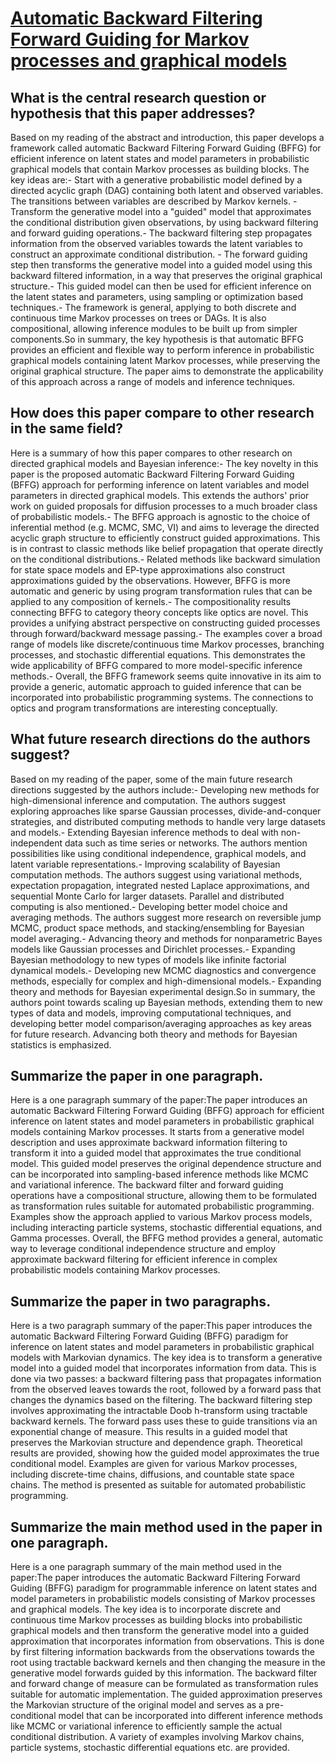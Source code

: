 # [Automatic Backward Filtering Forward Guiding for Markov processes and   graphical models](https://arxiv.org/abs/2010.03509)

## What is the central research question or hypothesis that this paper addresses?

Based on my reading of the abstract and introduction, this paper develops a framework called automatic Backward Filtering Forward Guiding (BFFG) for efficient inference on latent states and model parameters in probabilistic graphical models that contain Markov processes as building blocks. The key ideas are:- Start with a generative probabilistic model defined by a directed acyclic graph (DAG) containing both latent and observed variables. The transitions between variables are described by Markov kernels. - Transform the generative model into a "guided" model that approximates the conditional distribution given observations, by using backward filtering and forward guiding operations.- The backward filtering step propagates information from the observed variables towards the latent variables to construct an approximate conditional distribution. - The forward guiding step then transforms the generative model into a guided model using this backward filtered information, in a way that preserves the original graphical structure.- This guided model can then be used for efficient inference on the latent states and parameters, using sampling or optimization based techniques.- The framework is general, applying to both discrete and continuous time Markov processes on trees or DAGs. It is also compositional, allowing inference modules to be built up from simpler components.So in summary, the key hypothesis is that automatic BFFG provides an efficient and flexible way to perform inference in probabilistic graphical models containing latent Markov processes, while preserving the original graphical structure. The paper aims to demonstrate the applicability of this approach across a range of models and inference techniques.


## How does this paper compare to other research in the same field?

Here is a summary of how this paper compares to other research on directed graphical models and Bayesian inference:- The key novelty in this paper is the proposed automatic Backward Filtering Forward Guiding (BFFG) approach for performing inference on latent variables and model parameters in directed graphical models. This extends the authors' prior work on guided proposals for diffusion processes to a much broader class of probabilistic models.- The BFFG approach is agnostic to the choice of inferential method (e.g. MCMC, SMC, VI) and aims to leverage the directed acyclic graph structure to efficiently construct guided approximations. This is in contrast to classic methods like belief propagation that operate directly on the conditional distributions.- Related methods like backward simulation for state space models and EP-type approximations also construct approximations guided by the observations. However, BFFG is more automatic and generic by using program transformation rules that can be applied to any composition of kernels.- The compositionality results connecting BFFG to category theory concepts like optics are novel. This provides a unifying abstract perspective on constructing guided processes through forward/backward message passing.- The examples cover a broad range of models like discrete/continuous time Markov processes, branching processes, and stochastic differential equations. This demonstrates the wide applicability of BFFG compared to more model-specific inference methods.- Overall, the BFFG framework seems quite innovative in its aim to provide a generic, automatic approach to guided inference that can be incorporated into probabilistic programming systems. The connections to optics and program transformations are interesting conceptually.


## What future research directions do the authors suggest?

Based on my reading of the paper, some of the main future research directions suggested by the authors include:- Developing new methods for high-dimensional inference and computation. The authors suggest exploring approaches like sparse Gaussian processes, divide-and-conquer strategies, and distributed computing methods to handle very large datasets and models.- Extending Bayesian inference methods to deal with non-independent data such as time series or networks. The authors mention possibilities like using conditional independence, graphical models, and latent variable representations.- Improving scalability of Bayesian computation methods. The authors suggest using variational methods, expectation propagation, integrated nested Laplace approximations, and sequential Monte Carlo for larger datasets. Parallel and distributed computing is also mentioned.- Developing better model choice and averaging methods. The authors suggest more research on reversible jump MCMC, product space methods, and stacking/ensembling for Bayesian model averaging.- Advancing theory and methods for nonparametric Bayes models like Gaussian processes and Dirichlet processes.- Expanding Bayesian methodology to new types of models like infinite factorial dynamical models.- Developing new MCMC diagnostics and convergence methods, especially for complex and high-dimensional models.- Expanding theory and methods for Bayesian experimental design.So in summary, the authors point towards scaling up Bayesian methods, extending them to new types of data and models, improving computational techniques, and developing better model comparison/averaging approaches as key areas for future research. Advancing both theory and methods for Bayesian statistics is emphasized.


## Summarize the paper in one paragraph.

Here is a one paragraph summary of the paper:The paper introduces an automatic Backward Filtering Forward Guiding (BFFG) approach for efficient inference on latent states and model parameters in probabilistic graphical models containing Markov processes. It starts from a generative model description and uses approximate backward information filtering to transform it into a guided model that approximates the true conditional model. This guided model preserves the original dependence structure and can be incorporated into sampling-based inference methods like MCMC and variational inference. The backward filter and forward guiding operations have a compositional structure, allowing them to be formulated as transformation rules suitable for automated probabilistic programming. Examples show the approach applied to various Markov process models, including interacting particle systems, stochastic differential equations, and Gamma processes. Overall, the BFFG method provides a general, automatic way to leverage conditional independence structure and employ approximate backward filtering for efficient inference in complex probabilistic models containing Markov processes.


## Summarize the paper in two paragraphs.

Here is a two paragraph summary of the paper:This paper introduces the automatic Backward Filtering Forward Guiding (BFFG) paradigm for inference on latent states and model parameters in probabilistic graphical models with Markovian dynamics. The key idea is to transform a generative model into a guided model that incorporates information from data. This is done via two passes: a backward filtering pass that propagates information from the observed leaves towards the root, followed by a forward pass that changes the dynamics based on the filtering. The backward filtering step involves approximating the intractable Doob h-transform using tractable backward kernels. The forward pass uses these to guide transitions via an exponential change of measure. This results in a guided model that preserves the Markovian structure and dependence graph. Theoretical results are provided, showing how the guided model approximates the true conditional model. Examples are given for various Markov processes, including discrete-time chains, diffusions, and countable state space chains. The method is presented as suitable for automated probabilistic programming.


## Summarize the main method used in the paper in one paragraph.

Here is a one paragraph summary of the main method used in the paper:The paper introduces the automatic Backward Filtering Forward Guiding (BFFG) paradigm for programmable inference on latent states and model parameters in probabilistic models consisting of Markov processes and graphical models. The key idea is to incorporate discrete and continuous time Markov processes as building blocks into probabilistic graphical models and then transform the generative model into a guided approximation that incorporates information from observations. This is done by first filtering information backwards from the observations towards the root using tractable backward kernels and then changing the measure in the generative model forwards guided by this information. The backward filter and forward change of measure can be formulated as transformation rules suitable for automatic implementation. The guided approximation preserves the Markovian structure of the original model and serves as a pre-conditional model that can be incorporated into different inference methods like MCMC or variational inference to efficiently sample the actual conditional distribution. A variety of examples involving Markov chains, particle systems, stochastic differential equations etc. are provided.
